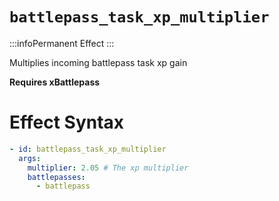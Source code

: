 # `battlepass_task_xp_multiplier`
:::infoPermanent Effect
:::

Multiplies incoming battlepass task xp gain

**Requires xBattlepass**
# Effect Syntax
```yaml
- id: battlepass_task_xp_multiplier
  args:
    multiplier: 2.05 # The xp multiplier
    battlepasses:
      - battlepass
```
